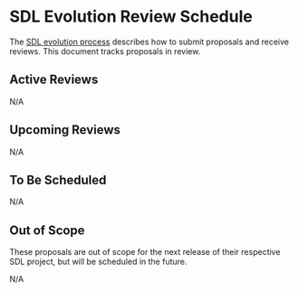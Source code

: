 # SDL Evolution Review Schedule
The [SDL evolution process][evolution-process] describes how to submit proposals and receive reviews. This document tracks proposals in review.

## Active Reviews
N/A

## Upcoming Reviews
N/A

## To Be Scheduled
N/A

## Out of Scope
These proposals are out of scope for the next release of their respective SDL project, but will be scheduled in the future.

N/A

[evolution-process]: process.md  "The SDL evolution process"
